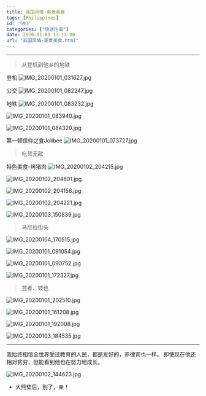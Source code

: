 ```yaml
---
title: 菲国风情·美景美食
tags: [Philippines]
id: '593'
categories: ["旅途往事"]
date: 2020-01-01 13:11:00
url: "菲国风情·美景美食.html"
---
```


* * *

> 从登机到他乡的地铁

登机 ![IMG_20200101_031627.jpg](http://blog.dahouzi.cn/blog/picture/IMG_20200101_031627.jpg?imageView/2/w/800)

公交 ![IMG_20200101_082247.jpg](http://blog.dahouzi.cn/blog/picture/IMG_20200101_082247.jpg?imageView/2/w/800)

地铁 ![IMG_20200101_083232.jpg](http://blog.dahouzi.cn/blog/picture/IMG_20200101_083232.jpg?imageView/2/w/800)

![IMG_20200101_083940.jpg](http://blog.dahouzi.cn/blog/picture/IMG_20200101_083940.jpg?imageView/2/w/800)

![IMG_20200101_084320.jpg](http://blog.dahouzi.cn/blog/picture/IMG_20200101_084320.jpg?imageView/2/w/800)

第一顿信仰之食Jolibee ![IMG_20200101_073727.jpg](http://blog.dahouzi.cn/blog/picture/IMG_20200101_073727.jpg?imageView/2/w/800)

> 吃货无敌

特色美食-烤猪肉 ![IMG_20200102_204215.jpg](http://blog.dahouzi.cn/blog/picture/IMG_20200102_204215.jpg?imageView/2/w/800)

![IMG_20200102_204801.jpg](http://blog.dahouzi.cn/blog/picture/IMG_20200102_204801.jpg?imageView/2/w/800)

![IMG_20200102_204156.jpg](http://blog.dahouzi.cn/blog/picture/IMG_20200102_204156.jpg?imageView/2/w/800)

![IMG_20200102_204221.jpg](http://blog.dahouzi.cn/blog/picture/IMG_20200102_204221.jpg?imageView/2/w/800)

![IMG_20200103_150839.jpg](http://blog.dahouzi.cn/blog/picture/IMG_20200103_150839.jpg?imageView/2/w/800)

> 马尼拉街头

![IMG_20200104_170515.jpg](http://blog.dahouzi.cn/blog/picture/IMG_20200104_170515.jpg?imageView/2/w/800)

![IMG_20200101_091054.jpg](http://blog.dahouzi.cn/blog/picture/IMG_20200101_091054.jpg?imageView/2/w/800)

![IMG_20200101_090752.jpg](http://blog.dahouzi.cn/blog/picture/IMG_20200101_090752.jpg?imageView/2/w/800)

![IMG_20200101_172327.jpg](http://blog.dahouzi.cn/blog/picture/IMG_20200101_172327.jpg?imageView/2/w/800)

> 芸者、妓也

![IMG_20200101_202510.jpg](http://blog.dahouzi.cn/blog/picture/IMG_20200101_202510.jpg?imageView/2/w/800)

![IMG_20200101_161208.jpg](http://blog.dahouzi.cn/blog/picture/IMG_20200101_161208.jpg?imageView/2/w/800 )

![IMG_20200101_192008.jpg](http://blog.dahouzi.cn/blog/picture/IMG_20200101_192008.jpg?imageView/2/w/800)

![IMG_20200103_184535.jpg](http://blog.dahouzi.cn/blog/picture/IMG_20200103_184535.jpg?imageView/2/w/800)

* * *

我始终相信全世界受过教育的人民，都是友好的，菲律宾也一样。 即使现在他还相对贫穷，但能看到他也在努力地成长。

![IMG_20200102_144623.jpg](http://blog.dahouzi.cn/blog/picture/IMG_20200102_144623.jpg?imageView/2/w/800/)

*   大熊垫后，别了，亲！